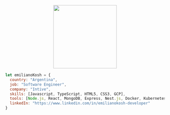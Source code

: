 <p align="center">
  <img width="200" height="200" src="https://emilianokosh.netlify.app/static/media/avatar1.59383aed.png">
</p>


```javascript
let emilianoKosh = {
  country: "Argentina",
  job: "Software Engineer",
  company: "Intive",
  skills: [Javascript, TypeScript, HTML5, CSS3, GCP],
  tools: [Node.js, React, MongoDB, Express, Nest.js, Docker, Kubernetes, etc.],
  linkedIn: "https://www.linkedin.com/in/emilianokosh-developer"
}
```
